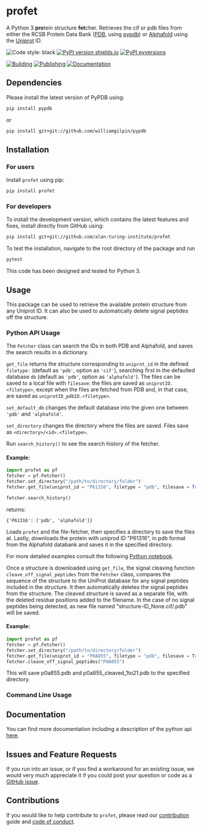 # profet
A Python 3  **pro**tein structure **fet**cher. Retrieves the cif or pdb files from either the RCSB Protein Data Bank ([PDB](https://www.rcsb.org), using [pypdb](https://github.com/williamgilpin/pypdb)) or [Alphafold](http://alphafold.ebi.ac.uk/) using the [Uniprot](http://uniprot.org/) ID. 

![Code style: black](https://img.shields.io/badge/code%20style-black-000000.svg)
[![PyPI version shields.io](https://img.shields.io/pypi/v/profet.svg)](https://pypi.python.org/pypi/profet/)
[![PyPI pyversions](https://img.shields.io/pypi/pyversions/profet.svg)](https://pypi.python.org/pypi/profet/)

[![Building](https://github.com/alan-turing-institute/profet/actions/workflows/python-package.yml/badge.svg)](https://github.com/alan-turing-institute/profet/actions/workflows/python-package.yml)
[![Publishing](https://github.com/alan-turing-institute/profet/actions/workflows/python-publish.yml/badge.svg)](https://github.com/alan-turing-institute/profet/actions/workflows/python-publish.yml)
[![Documentation](https://github.com/alan-turing-institute/profet/actions/workflows/sphinx.yml/badge.svg)](https://github.com/alan-turing-institute/profet/actions/workflows/sphinx.yml)

## Dependencies

Please install the latest version of PyPDB using:

```sh
pip install pypdb
```

or

```sh
pip install git+git://github.com/williamgilpin/pypdb
```

## Installation

### For users

Install `profet` using pip:

```sh
pip install profet
```

### For developers

To install the development version, which contains the latest features and fixes, install directly from GitHub using:

```sh
pip install git+git://github.com/alan-turing-institute/profet
```

To test the installation, navigate to the root directory of the package and run

```sh
pytest
```

This code has been designed and tested for Python 3.

## Usage

This package can be used to retrieve the available protein structure from any Uniprot ID. It can also be used to automatically delete signal peptides off the structure.

### Python API Usage

The `Fetcher` class can search the IDs in both PDB and Alphafold, and saves the search results in a dictionary.

`get_file` returns the structure corresponding to `uniprot_id` in the defined `filetype:` (default as `'pdb'`, option as `'cif'`), searching first in the defaulted database `db` (default as `'pdb'`, option as `'alphafold'`).
The files can be saved to a local file with `filesave`: the files are saved as `uniprotID.<filetype>`, except when the files are fetched from PDB and, in that case, are saved as `uniprotID_pdbID.<filetype>`.

`set_default_db` changes the default database into the given one between `'pdb'` and `'alphafold'`.

`set_directory` changes the directory where the files are saved. Files save as `<directory>/<id>.<filetype>`.

Run `search_history()` to see the search history of the fetcher.

#### Example:

```python
import profet as pf
fetcher = pf.Fetcher()
fetcher.set_directory("/path/to/directory/folder")
fetcher.get_file(uniprot_id = "P61316", filetype = "pdb", filesave = True, db = "alphafold")

fetcher.search_history()
```

returns:
```
{'P61316': ['pdb', 'alphafold']}
```

Loads `profet` and the file-fetcher, then specifies a directory to save the files at.
Lastly, downloads the protein with uniprod ID "P61316", in pdb format from the Alphafold databank and saves it in the specified directory.

For more detailed examples consult the following [Python notebook](./run_profet.ipynb).

Once a structure is downloaded using `get_file`, the signal cleaving function `cleave_off_signal_peptides` from the `Fetcher` class, compares the sequence of the structure to the UniProt database for any signal peptides included in the structure. It then automatically deletes the signal peptides from the structure.
The cleaved structure is saved as a separate file, with the deleted residue positions added to the filename. In the case of no signal peptides being detected, as new file named "structure-ID_None.cif/.pdb" will be saved.

#### Example:

```python
import profet as pf
fetcher = pf.Fetcher()
fetcher.set_directory("/path/to/directory/folder")
fetcher.get_file(uniprot_id = "P0A855", filetype = "pdb", filesave = True, db = "alphafold")
fetcher.cleave_off_signal_peptides("P0A855")
```
This will save p0a855.pdb and p0a855_cleaved_1to21.pdb to the specified directory.

### Command Line Usage

## Documentation

You can find more documentation including a description of the python api [here](https://alan-turing-institute.github.io/profet/).

## Issues and Feature Requests

If you run into an issue, or if you find a workaround for an existing issue, we would very much appreciate it if you could post your question or code as a [GitHub issue](https://github.com/alan-turing-institute/profet/issues). 

## Contributions

If you would like to help contribute to `profet`, please read our [contribution](CONTRIBUTING.md) guide and [code of conduct](CODE_OF_CONDUCT.md).

